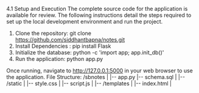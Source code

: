 4.1 Setup and Execution
The complete source code for the application is available for review. The following instructions detail the steps required to set up the local development environment and run the project.
1.	Clone the repository: git clone https://github.com/siddhantbapna/notes.git
2.	Install Dependencies : pip install Flask
3.	Initialize the database: python -c 'import app; app.init_db()'
4.	Run the application: python app.py

Once running, navigate to http://127.0.0.1:5000 in your web browser to use the application.
File Structure:
/sbnotes
|
|-- app.py
|-- schema.sql
|
|-- /static
|   |-- style.css
|   |-- script.js
|
|-- /templates
|   |-- index.html
|

